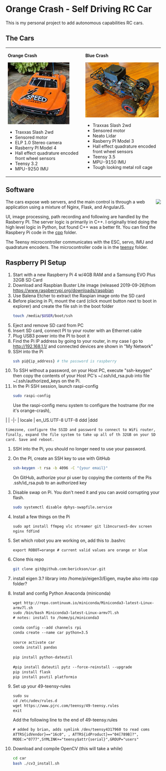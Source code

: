 #  Orange Crash - Self Driving RC Car
This is my personal project to add autonomous capabilities RC cars.

## The Cars

<table >
<tr><td style='vertical-align:top'>

**Orange Crash**

![avatar](docs/media/anaranjado_avatar.jpg)

* Traxxas Slash 2wd
* Sensored motor
* ELP 1.0 Stereo camera
* Rasberry PI Model 4
* Hall effect quadrature encoded front wheel sensors
* Teensy 3.2
* MPU-9250 IMU
</td>
<td style='vertical-align:top'>

**Blue Crash**

![avatar](docs/media/blue-crash-avatar.jpg)

* Traxxas Slash 2wd
* Sensored motor
* Neato Lidar
* Rasberry PI Model 3
* Hall effect quadrature encoded front wheel sensors
* Teensy 3.5
* MPU-9150 IMU
* Tough looking metal roll cage

</td></tr>
</table>

## Software

<image style="float:right" src="docs/media/browser-screenshot-thumbnail.jpg"></img>
The cars expose web servers, and the main control is through a web application using a mixture of Nginx, Flask, and AngularJS.

UI, image processing, path recording and following are handled by the Rasberry PI. The server logic is primarily in C++.  I originally tried doing the high level logic in Python, but found C++ was a better fit. You can find the Raspbery Pi code in the [cpp](cpp) folder.

The Teensy microcontroller communicates with the ESC, servo, IMU and quadrature encoders.  The microcontroller code is in the [teensy](teensy) folder.

## Raspberry PI Setup


1. Start with a new Raspberry Pi 4 w/4GB RAM and a Samsung EVO Plus 32GB SD Card
1. Download and Raspbian Buster Lite image (released 2019-09-26)from https://www.raspberrypi.org/downloads/raspbian
1. Use Balena Etcher to extract the Raspian image onto the SD card
1. Before placing in Pi, mount the card (click mount button next to boot in explorer) and create the file ssh in the boot folder
    ```bash
    touch /media/$USER/boot/ssh
    ```
1. Eject and remove SD card from PC
1. Insert SD card, connect PI to your router with an Ethernet cable
1. Plug USB3 power into the PI to boot it
1. Find the Pi IP address by going to your router, in my case I go to http://192.168.1.1/ and connected devices are shown in "My Network"
1.  SSH into the Pi
    ```bash
    ssh pi@{ip_address} # the password is raspberry
    ```
1. To SSH without a password, on your Host PC, execute "ssh-keygen" then copy the contents of your Host PC's ~/.ssh/id_rsa.pub into file ~/.ssh/authorized_keys on the Pi.
1. In the Pi SSH session, launch raspi-config
    ```bash
    sudo raspi-config
    ```
    Use the raspi-config menu system to configure the hostname (for me it's orange-crash), 

|
| -|- |
locale  | en_US.UTF-8 UTF-8 
ddd |ddd

    timezone, configure the SSID and password to connect to WiFi router, finally, expand the file system to take up all of th 32GB on your SD card. Save and reboot.
1. SSH into the Pi, you should no longer need to use your password.
1. On the PI, create an SSH key to use with GitHub
    ```bash
    ssh-keygen -t rsa -b 4096 -C "{your email}"
    ```
    On GitHub, authorize your pi user by copying the contents of the Pis .ssh/id_rsa.pub to an authorized key
1. Disable swap on Pi. You don't need it and you can avoid corrupting your flash.
    ```bash
    sudo systemctl disable dphys-swapfile.service
    ```
1. Install a few things on the Pi
    ```
    sudo apt install ffmpeg vlc streamer git libncurses5-dev screen nginx fdfind

    ```
1. Set which robot you are working on, add this to .bashrc
    ```
    export ROBOT=orange # current valid values are orange or blue
    ```

1. Clone this repo
    ```bash
    git clone git@github.com:berickson/car.git
    ```
1. install eigen 3.? library into /home/pi/eigen3/Eigen, maybe also into cpp folder?
1. Install and config Python Anaconda (miniconda)
    ```
    wget http://repo.continuum.io/miniconda/Miniconda3-latest-Linux-armv7l.sh
    sudo /bin/bash Miniconda3-latest-Linux-armv7l.sh
    # notes: install to /home/pi/miniconda3

    conda config --add channels rpi
    conda create --name car python=3.5

    source activate car
    conda install pandas
    
    pip install python-dateutil

    #pip install dateutil pytz --force-reinstall --upgrade
    pip install flask
    pip install psutil platformio
   
    ```
1. Set up your 49-teensy-rules
    ```
    sudo su
    cd /etc/udev/rules.d
    wget https://www.pjrc.com/teensy/49-teensy.rules
    exit
    ```
    Add the following line to the end of 49-teensy.rules
    ```
    # added by brian, adds symlink /dev/teensy4317960 to read coms
    ATTRS{idVendor}=="16c0", , ATTRS{idProduct}=="04[789B]?", MODE:="0777",SYMLINK+="teensy$attr{serial}",GROUP="users"
    ```
1. Download and compile OpenCV (this will take a while)
    ```bash
    cd car
    bash ./cv3_install.sh
    ```
